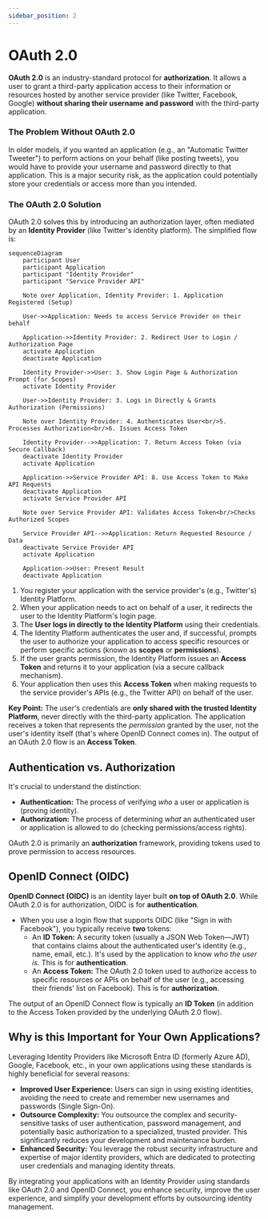 ```yaml
---
sidebar_position: 2
---
```


# OAuth 2.0

**OAuth 2.0** is an industry-standard protocol for **authorization**. It allows a user to grant a third-party application access to their information or resources hosted by another service provider (like Twitter, Facebook, Google) **without sharing their username and password** with the third-party application.

### The Problem Without OAuth 2.0

In older models, if you wanted an application (e.g., an "Automatic Twitter Tweeter") to perform actions on your behalf (like posting tweets), you would have to provide your username and password directly to that application. This is a major security risk, as the application could potentially store your credentials or access more than you intended.

### The OAuth 2.0 Solution

OAuth 2.0 solves this by introducing an authorization layer, often mediated by an **Identity Provider** (like Twitter's identity platform). The simplified flow is:

```mermaid
sequenceDiagram
    participant User
    participant Application
    participant "Identity Provider"
    participant "Service Provider API"

    Note over Application, Identity Provider: 1. Application Registered (Setup)

    User->>Application: Needs to access Service Provider on their behalf

    Application->>Identity Provider: 2. Redirect User to Login / Authorization Page
    activate Application
    deactivate Application

    Identity Provider->>User: 3. Show Login Page & Authorization Prompt (for Scopes)
    activate Identity Provider

    User->>Identity Provider: 3. Logs in Directly & Grants Authorization (Permissions)

    Note over Identity Provider: 4. Authenticates User<br/>5. Processes Authorization<br/>6. Issues Access Token

    Identity Provider-->>Application: 7. Return Access Token (via Secure Callback)
    deactivate Identity Provider
    activate Application

    Application->>Service Provider API: 8. Use Access Token to Make API Requests
    deactivate Application
    activate Service Provider API

    Note over Service Provider API: Validates Access Token<br/>Checks Authorized Scopes

    Service Provider API-->>Application: Return Requested Resource / Data
    deactivate Service Provider API
    activate Application

    Application->>User: Present Result
    deactivate Application
```

1.  You register your application with the service provider's (e.g., Twitter's) Identity Platform.
2.  When your application needs to act on behalf of a user, it redirects the user to the Identity Platform's login page.
3.  The **User logs in directly to the Identity Platform** using their credentials.
4.  The Identity Platform authenticates the user and, if successful, prompts the user to authorize your application to access specific resources or perform specific actions (known as **scopes** or **permissions**).
5.  If the user grants permission, the Identity Platform issues an **Access Token** and returns it to your application (via a secure callback mechanism).
6.  Your application then uses this **Access Token** when making requests to the service provider's APIs (e.g., the Twitter API) on behalf of the user.

**Key Point:** The user's credentials are **only shared with the trusted Identity Platform**, never directly with the third-party application. The application receives a token that represents the *permission* granted by the user, not the user's identity itself (that's where OpenID Connect comes in). The output of an OAuth 2.0 flow is an **Access Token**.

## Authentication vs. Authorization

It's crucial to understand the distinction:

*   **Authentication:** The process of verifying *who* a user or application is (proving identity).
*   **Authorization:** The process of determining *what* an authenticated user or application is allowed to do (checking permissions/access rights).

OAuth 2.0 is primarily an **authorization** framework, providing tokens used to prove permission to access resources.

## OpenID Connect (OIDC)

**OpenID Connect (OIDC)** is an identity layer built **on top of OAuth 2.0**. While OAuth 2.0 is for authorization, OIDC is for **authentication**.

*   When you use a login flow that supports OIDC (like "Sign in with Facebook"), you typically receive **two** tokens:
    *   An **ID Token:** A security token (usually a JSON Web Token—JWT) that contains claims about the authenticated user's identity (e.g., name, email, etc.). It's used by the application to know *who the user is*. This is for **authentication**.
    *   An **Access Token:** The OAuth 2.0 token used to authorize access to specific resources or APIs on behalf of the user (e.g., accessing their friends' list on Facebook). This is for **authorization**.

The output of an OpenID Connect flow is typically an **ID Token** (in addition to the Access Token provided by the underlying OAuth 2.0 flow).

## Why is this Important for Your Own Applications?

Leveraging Identity Providers like Microsoft Entra ID (formerly Azure AD), Google, Facebook, etc., in your own applications using these standards is highly beneficial for several reasons:

*   **Improved User Experience:** Users can sign in using existing identities, avoiding the need to create and remember new usernames and passwords (Single Sign-On).
*   **Outsource Complexity:** You outsource the complex and security-sensitive tasks of user authentication, password management, and potentially basic authorization to a specialized, trusted provider. This significantly reduces your development and maintenance burden.
*   **Enhanced Security:** You leverage the robust security infrastructure and expertise of major identity providers, which are dedicated to protecting user credentials and managing identity threats.

By integrating your applications with an Identity Provider using standards like OAuth 2.0 and OpenID Connect, you enhance security, improve the user experience, and simplify your development efforts by outsourcing identity management.